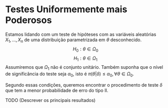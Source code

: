 # Testes Uniformemente mais Poderosos

Estamos lidando com um teste de hipóteses com as variáveis aleatórias $X_1, ..., X_n$ de uma distribuição parametrizada em $\theta$ desconhecido. 
$$
H_0: \theta \in \Omega_0
$$
$$
H_1: \theta \in \Omega_1
$$
Assumiremos que $\Omega_1$ não é conjunto unitário. Também suponha que o nível de significância do teste seja $\alpha_0$, isto é $\pi(\theta|\delta) \le \alpha_0, \forall \theta \in \Omega_0$.  

Segundo essas condições, queremos encontrar o procedimento de teste $\delta$ que tem a menor probabilidade de erro do tipo II. 

TODO (Descrever os principais resultados)


```python

```
